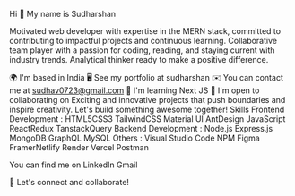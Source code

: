 Hi 👋 My name is Sudharshan


Motivated web developer with expertise in the MERN stack, committed to contributing to impactful projects and continuous learning. Collaborative team player with a passion for coding, reading, and staying current with industry trends. Analytical thinker ready to make a positive difference.

🌍  I'm based in India
🖥️  See my portfolio at sudharshan
✉️  You can contact me at sudhav0723@gmail.com
🧠  I'm learning Next JS
🤝  I'm open to collaborating on Exciting and innovative projects that push boundaries and inspire creativity. Let's build something awesome together!
Skills
Frontend Development : HTML5CSS3 TailwindCSS Material UI AntDesign JavaScript ReactRedux TanstackQuery
Backend Development : Node.js Express.js MongoDB GraphQL MySQL
Others : Visual Studio Code NPM Figma FramerNetlify Render Vercel Postman


 

You can find me on
LinkedIn Gmail

🚀 Let's connect and collaborate! 
